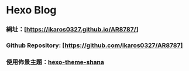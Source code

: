 # Hexo Blog

### 網址：[https://ikaros0327.github.io/AR8787/]

### Github Repository: [https://github.com/ikaros0327/AR8787]

### 使用佈景主題：[hexo-theme-shana](https://github.com/ShanaMaid/hexo-theme-shana)

